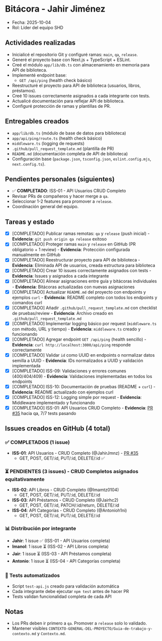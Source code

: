 # Bitácora - Jahir Jiménez

- Fecha: 2025-10-04
- Rol: Líder del equipo SHD

## Actividades realizadas
- Inicialicé el repositorio Git y configuré ramas: `main`, `qa`, `release`.
- Generé el proyecto base con Next.js + TypeScript + ESLint.
- Creé el módulo `app/lib/db.ts` con almacenamiento en memoria para API de biblioteca.
- Implementé endpoint base:
  - `GET /api/ping` (health check básico)
- Reestructuré el proyecto para API de biblioteca (usuarios, libros, préstamos).
- Creé 10 issues correctamente asignados a cada integrante con tests.
- Actualicé documentación para reflejar API de biblioteca.
- Configuré protección de ramas y plantillas de PR.

## Entregables creados
- `app/lib/db.ts` (módulo de base de datos para biblioteca)
- `app/api/ping/route.ts` (health check básico)
- `middleware.ts` (logging de requests)
- `.github/pull_request_template.md` (plantilla de PR)
- `README.md` (documentación completa de API de biblioteca)
- Configuración base (`package.json`, `tsconfig.json`, `eslint.config.mjs`, `next.config.ts`).

## Pendientes personales (siguientes)
- ✅ **COMPLETADO**: ISS-01 - API Usuarios CRUD Completo
- Revisar PRs de compañeros y hacer merge a `qa`.
- Seleccionar 1-2 features para promover a `release`.
- Coordinación general del equipo.

## Tareas y estado
- [x] [COMPLETADO] Publicar ramas remotas: `qa` y `release` (push inicial) - **Evidencia**: `git push origin qa release` exitoso
- [x] [COMPLETADO] Proteger ramas `main` y `release` en GitHub (PR obligatorio + 1 review) - **Evidencia**: Protección configurada manualmente en GitHub
- [x] [COMPLETADO] Reestructurar proyecto para API de biblioteca - **Evidencia**: Eliminada API de usuarios, creada estructura para biblioteca
- [x] [COMPLETADO] Crear 10 issues correctamente asignados con tests - **Evidencia**: Issues y asignados a cada integrante
- [x] [COMPLETADO] Alinear asignaciones entre guía y bitácoras individuales - **Evidencia**: Bitácoras actualizadas con nuevas asignaciones
- [x] [COMPLETADO] Actualizar `README.md` del proyecto con endpoints y ejemplos `curl` - **Evidencia**: README completo con todos los endpoints y comandos curl
- [x] [COMPLETADO] Añadir `.github/pull_request_template.md` con checklist de pruebas/review - **Evidencia**: Archivo creado en `.github/pull_request_template.md`
- [x] [COMPLETADO] Implementar logging básico por request (`middleware.ts` con método, URL y tiempo) - **Evidencia**: `middleware.ts` creado y funcionando
- [x] [COMPLETADO] Agregar endpoint `GET /api/ping` (health sencillo) - **Evidencia**: `curl http://localhost:3000/api/ping` responde correctamente
- [x] [COMPLETADO] Validar `id` como UUID en endpoints o normalizar datos semilla a UUID - **Evidencia**: IDs normalizados a UUID y validación implementada
- [x] [COMPLETADO] ISS-09: Validaciones y errores comunes (400/404/409) - **Evidencia**: Validaciones implementadas en todos los endpoints
- [x] [COMPLETADO] ISS-10: Documentación de pruebas (README + `curl`) - **Evidencia**: README actualizado con ejemplos curl
- [x] [COMPLETADO] ISS-12: Logging simple por request - **Evidencia**: Middleware implementado y funcionando
- [x] [COMPLETADO] ISS-01: API Usuarios CRUD Completo - **Evidencia**: [PR #35](https://github.com/JahirJmnz/api-dmi/pull/35) hacia qa, 7/7 tests pasando

## Issues creados en GitHub (4 total)

### ✅ COMPLETADOS (1 issue)
- **ISS-01**: API Usuarios - CRUD Completo (@JahirJmnz) - [PR #35](https://github.com/JahirJmnz/api-dmi/pull/35)
  - GET, POST, GET/:id, PUT/:id, DELETE/:id ✅

### ⏳ PENDIENTES (3 issues) - CRUD Completos asignados equitativamente
- **ISS-02**: API Libros - CRUD Completo (@Imamtz0104)
  - GET, POST, GET/:id, PUT/:id, DELETE/:id
- **ISS-03**: API Préstamos - CRUD Completo (@Jairhc2)
  - GET, POST, GET/:id, PATCH/:id/return, DELETE/:id
- **ISS-04**: API Categorías - CRUD Completo (@Antonioh1ni)
  - GET, POST, GET/:id, PUT/:id, DELETE/:id

### 📊 Distribución por integrante
- **Jahir**: 1 issue ✅ (ISS-01 - API Usuarios completa)
- **Imanol**: 1 issue ⏳ (ISS-02 - API Libros completa)
- **Jair**: 1 issue ⏳ (ISS-03 - API Préstamos completa)
- **Antonio**: 1 issue ⏳ (ISS-04 - API Categorías completa)

### 🧪 Tests automatizados
- Script `test-api.js` creado para validación automática
- Cada integrante debe ejecutar `npm test` antes de hacer PR
- Tests validan funcionalidad completa de cada API

## Notas
- Los PRs deben ir primero a `qa`. Promover a `release` solo lo validado.
- Mantener visibles `CONTEXTO-GENERAL-DEL-PROYECTO/Guia-de-trabajo-y-contexto.md` y `Contexto.md`.
